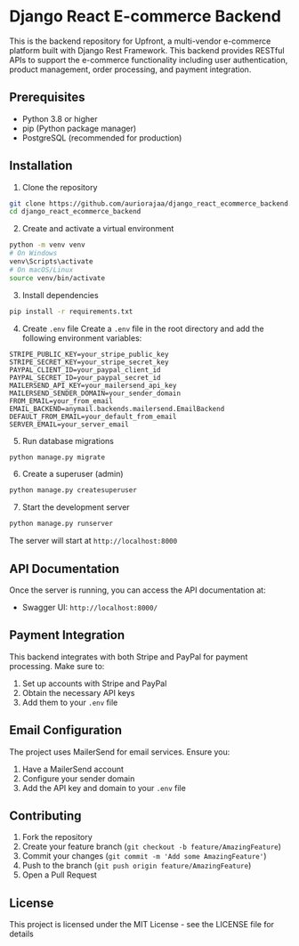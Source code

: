 # Django React E-commerce Backend

This is the backend repository for Upfront, a multi-vendor e-commerce platform built with Django Rest Framework. This backend provides RESTful APIs to support the e-commerce functionality including user authentication, product management, order processing, and payment integration.

## Prerequisites

- Python 3.8 or higher
- pip (Python package manager)
- PostgreSQL (recommended for production)

## Installation

1. Clone the repository
```bash
git clone https://github.com/auriorajaa/django_react_ecommerce_backend.git
cd django_react_ecommerce_backend
```

2. Create and activate a virtual environment
```bash
python -m venv venv
# On Windows
venv\Scripts\activate
# On macOS/Linux
source venv/bin/activate
```

3. Install dependencies
```bash
pip install -r requirements.txt
```

4. Create `.env` file
Create a `.env` file in the root directory and add the following environment variables:
```
STRIPE_PUBLIC_KEY=your_stripe_public_key
STRIPE_SECRET_KEY=your_stripe_secret_key
PAYPAL_CLIENT_ID=your_paypal_client_id
PAYPAL_SECRET_ID=your_paypal_secret_id
MAILERSEND_API_KEY=your_mailersend_api_key
MAILERSEND_SENDER_DOMAIN=your_sender_domain
FROM_EMAIL=your_from_email
EMAIL_BACKEND=anymail.backends.mailersend.EmailBackend
DEFAULT_FROM_EMAIL=your_default_from_email
SERVER_EMAIL=your_server_email
```

5. Run database migrations
```bash
python manage.py migrate
```

6. Create a superuser (admin)
```bash
python manage.py createsuperuser
```

7. Start the development server
```bash
python manage.py runserver
```

The server will start at `http://localhost:8000`

## API Documentation

Once the server is running, you can access the API documentation at:
- Swagger UI: `http://localhost:8000/`

## Payment Integration

This backend integrates with both Stripe and PayPal for payment processing. Make sure to:
1. Set up accounts with Stripe and PayPal
2. Obtain the necessary API keys
3. Add them to your `.env` file

## Email Configuration

The project uses MailerSend for email services. Ensure you:
1. Have a MailerSend account
2. Configure your sender domain
3. Add the API key and domain to your `.env` file

## Contributing

1. Fork the repository
2. Create your feature branch (`git checkout -b feature/AmazingFeature`)
3. Commit your changes (`git commit -m 'Add some AmazingFeature'`)
4. Push to the branch (`git push origin feature/AmazingFeature`)
5. Open a Pull Request

## License

This project is licensed under the MIT License - see the LICENSE file for details
